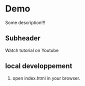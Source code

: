 # Demo

Some description!!!

## Subheader

Watch tutorial on Youtube

## local developpement

1. open index.html in your browser.